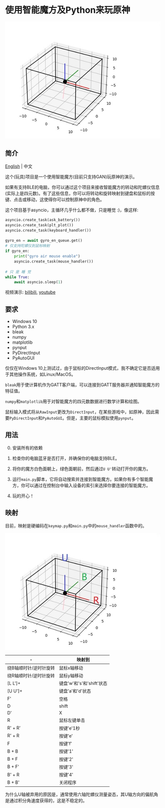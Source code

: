 # 使用智能魔方及Python来玩原神

![gravity](./data/gravity.jpg)

## 简介

[English](./README.md) | 中文


这个(玩具)项目是一个使用智能魔方(目前只支持GAN)玩原神的演示。


如果有支持BLE的电脑，你可以通过这个项目来接收智能魔方的转动和陀螺仪信息(实际上是四元数)。有了这些信息，你可以将转动和旋转映射到键盘和鼠标的按键、点击或移动，这使得你可以控制原神中的角色。

这个项目基于asyncio，主循环几乎什么都不做，只是睡觉 :)，像这样:

```python
asyncio.create_task(ask_battery())
asyncio.create_task(plt_plot())
asyncio.create_task(keyboard_handler())

gyro_en = await gyro_en_queue.get()
# 仅支持陀螺仪到鼠标映射
if gyro_en:
    print("gyro air mouse enable")
    asyncio.create_task(mouse_handler())

# 只 是 睡 觉
while True:
    await asyncio.sleep(1)

```

视频演示: [bilibili](https://www.bilibili.com/video/BV1Ku4y1f7rh), [youtube](https://www.youtube.com/watch?v=9CwsR6d1ggQ)


## 要求

- Windows 10
- Python 3.x
- bleak 
- numpy 
- matplotlib
- pynput
- PyDirectInput
- PyAutoGUI

仅仅在Windows 10上测试过，由于鼠标的DirectInput模式，我不确定它是否适用于其他操作系统，如Linux/MacOS。

`bleak`用于使计算机作为GATT客户端，可以连接到GATT服务器并通知智能魔方的特征值。

`numpy`和`matplotlib`用于对智能魔方的四元数数据进行数学计算和绘图。

鼠标输入模式将从`RawInput`更改为`DirectInput`，在某些游戏中，如原神，因此需要`PyDirectInput`和`PyAutoGUI`。但是，主要的鼠标模拟使用`pynput`。




## 用法

0. 安装所有的依赖

1. 检查你的电脑蓝牙是否打开，并确保你的电脑支持BLE。

2. 将你的魔方白色面朝上，绿色面朝前，然后通过`U U'`转动打开你的魔方。

3. 运行`main.py`脚本，它将自动搜索并连接到智能魔方。如果你有多个智能魔方，你可以通过在控制台中输入设备的索引来选择你要连接的智能魔方。

4. 玩的开心！

## 映射

目前，映射是硬编码在`keymap.py`和`main.py`中的`mouse_handler`函数中的。


![rotate](./data/rotate.jpg)

| - | 映射到 |
|---|---|
|绕B轴顺时针/逆时针旋转 |鼠标x轴移动|
|绕R轴顺时针/逆时针旋转 |鼠标y轴移动|
|[L L']+ | 键盘'w'和's'和'shift'状态 |
|[U U']+ | 键盘'a'和'd'状态 |
| F' | 空格 |
| D | shift |
| D' | X |
| R | 鼠标左键单击 |
| R' + R' | 按键'e'1秒 |
| R' + R  | 按键'e' |
| F | 按键'f' |
| B + B | 按键'1' |
| B + F | 按键'2' |
| B + F' | 按键'3' |
| B' + R | 按键'4' |
| B + B' | 关闭程序 |



为什么U轴被弃用的原因是，通常使用六轴陀螺仪测量姿态，其U轴方向的偏航角是通过积分角速度获得的，这是不稳定的。